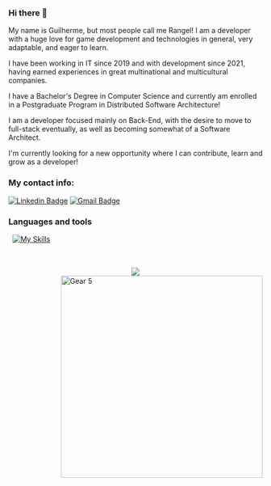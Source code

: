 ### Hi there 👋

My name is Guilherme, but most people call me Rangel! I am a developer with a huge love for game development and technologies in general, very adaptable, and eager to learn.

I have been working in IT since 2019 and with development since 2021, having earned experiences in great multinational and multicultural companies.

I have a Bachelor's Degree in Computer Science and currently am enrolled in a Postgraduate Program in Distributed Software Architecture!

I am a developer focused mainly on Back-End, with the desire to move to full-stack eventually, as well as becoming somewhat of a Software Architect.

I'm currently looking for a new opportunity where I can contribute, learn and grow as a developer!

### My contact info: <br>
<a href="https://www.linkedin.com/in/glhrmjrangel/" target="_blank"><img src="https://i.imgur.com/cQZE8C8.png" alt="Linkedin Badge" /></a>
<a href="mailto:glhrmhrangel@gmail.com" target="_blank"><img src="https://i.imgur.com/wOdadgd.png" alt="Gmail Badge" /></a>

### Languages and tools
&nbsp;
[![My Skills](https://skillicons.dev/icons?i=cs,unity,java,spring,nodejs,js,ts,python&perline=4)](https://skillicons.dev)

</br>

<br />
<div align="center">
  <img src="https://github-readme-stats.vercel.app/api/top-langs/?username=glhrmrangel&layout=compact&langs_count=10&theme=omni&card_width=500"/>
</div>
  <img src="https://media.tenor.com/gJGXNVLiLLkAAAAd/gear-5-gear-5-luffy.gif" min-width="400px" max-width="400px" width="400px" align="right" alt="Gear 5">
